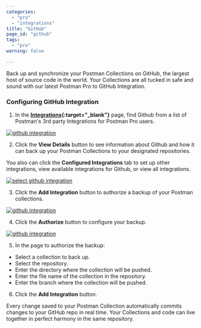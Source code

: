 ```yaml
---
categories:
  - "pro"
  - "integrations"
title: "GitHub"
page_id: "github"
tags: 
  - "pro"
warning: false

---
```


Back up and synchronize your Postman Collections on GitHub, the largest host of source code in the world. Your Collections are all tucked in safe and sound with our latest Postman Pro to GitHub Integration.

### Configuring GitHub Integration

1. In the **[Integrations](https://app.getpostman.com/dashboard/integrations){:target="_blank"}** page, find Github from a list of Postman's 3rd party Integrations for Postman Pro users.

[![github integration](https://s3.amazonaws.com/postman-static-getpostman-com/postman-docs/integrations-github1.png)](https://s3.amazonaws.com/postman-static-getpostman-com/postman-docs/integrations-github1.png)

<ol start="2">
  <li>Click the <b>View Details</b> button to see information about Github and how it can back up your Postman Collections to your designated repositories.

</li>
</ol>

You also can click the **Configured Integrations** tab to set up other integrations, view available integrations for Github, or view all integrations.

[![select github integration](https://s3.amazonaws.com/postman-static-getpostman-com/postman-docs/integrations-github-configIntegrations1.png)](https://s3.amazonaws.com/postman-static-getpostman-com/postman-docs/integrations-github-configIntegrations1.png)

<ol start="3">
  <li>Click the <b>Add Integration</b> button to authorize a backup of your Postman collections. 
</li>
</ol>

[![github integration](https://s3.amazonaws.com/postman-static-getpostman-com/postman-docs/integrations-github-backup.png)](https://s3.amazonaws.com/postman-static-getpostman-com/postman-docs/integrations-github-backup.png)

<ol start="4">
  <li>Click the <b>Authorize</b> button to configure your backup. 
</li>
</ol>

[![github integration](https://s3.amazonaws.com/postman-static-getpostman-com/postman-docs/integrations-github-authorized1.png)](https://s3.amazonaws.com/postman-static-getpostman-com/postman-docs/integrations-github-authorized1.png)

<ol start="5">
  <li>In the page to authorize the backup:
</li>
</ol>

* Select a collection to back up.
* Select the repository.
* Enter the directory where the collection will be pushed.
* Enter the file name of the collection in the repository.
* Enter the branch where the collection will be pushed.

<ol start="6">
  <li> Click the <b>Add Integration</b> button.
</li>
</ol>


Every change saved to your Postman Collection automatically commits changes to your GitHub repo in real time.  Your Collections and code can live together in perfect harmony in the same repository.








